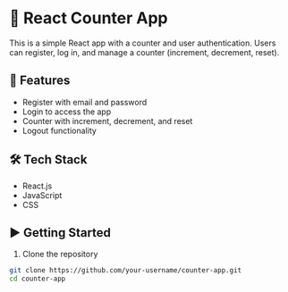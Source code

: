 # 🔢 React Counter App

This is a simple React app with a counter and user authentication. Users can register, log in, and manage a counter (increment, decrement, reset).
## 🚀 Features

- Register with email and password
- Login to access the app
- Counter with increment, decrement, and reset
- Logout functionality
## 🛠 Tech Stack

- React.js
- JavaScript
- CSS
## ▶️ Getting Started

1. Clone the repository  
```bash
git clone https://github.com/your-username/counter-app.git
cd counter-app
